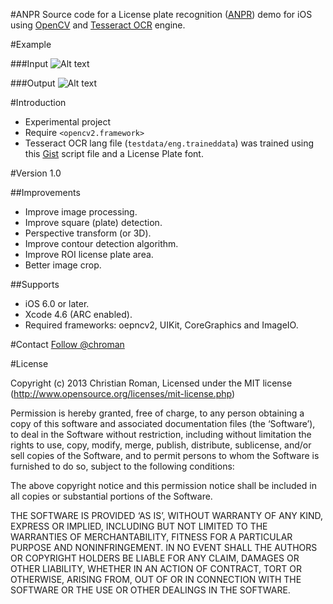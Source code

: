 #ANPR
Source code for a License plate recognition ([ANPR]) demo for iOS using [OpenCV] and [Tesseract OCR] engine.

#Example

###Input
![Alt text](https://raw.github.com/chroman/ANPR/master/input.png "Input")

###Output
![Alt text](https://raw.github.com/chroman/ANPR/master/output.png "Output")

#Introduction
  - Experimental project
  - Require `<opencv2.framework>`
  - Tesseract OCR lang file (`testdata/eng.traineddata`) was trained using this [Gist] script file and a License Plate font.

#Version
1.0

##Improvements
* Improve image processing.
* Improve square (plate) detection.
* Perspective transform (or 3D).
* Improve contour detection algorithm.
* Improve ROI license plate area.
* Better image crop.

##Supports
* iOS 6.0 or later.
* Xcode 4.6 (ARC enabled).
* Required frameworks: oepncv2, UIKit, CoreGraphics and ImageIO.

#Contact
<a href="https://twitter.com/chroman">Follow @chroman</a>

#License

Copyright (c) 2013 Christian Roman, Licensed under the MIT license (http://www.opensource.org/licenses/mit-license.php)

Permission is hereby granted, free of charge, to any person obtaining a copy of this software and associated documentation files (the ‘Software’), to deal in the Software without restriction, including without limitation the rights to use, copy, modify, merge, publish, distribute, sublicense, and/or sell copies of the Software, and to permit persons to whom the Software is furnished to do so, subject to the following conditions:

The above copyright notice and this permission notice shall be included in all copies or substantial portions of the Software.

THE SOFTWARE IS PROVIDED ‘AS IS’, WITHOUT WARRANTY OF ANY KIND, EXPRESS OR IMPLIED, INCLUDING BUT NOT LIMITED TO THE WARRANTIES OF MERCHANTABILITY, FITNESS FOR A PARTICULAR PURPOSE AND NONINFRINGEMENT. IN NO EVENT SHALL THE AUTHORS OR COPYRIGHT HOLDERS BE LIABLE FOR ANY CLAIM, DAMAGES OR OTHER LIABILITY, WHETHER IN AN ACTION OF CONTRACT, TORT OR OTHERWISE, ARISING FROM, OUT OF OR IN CONNECTION WITH THE SOFTWARE OR THE USE OR OTHER DEALINGS IN THE SOFTWARE.

[ANPR]: http://en.wikipedia.org/wiki/Automatic_number_plate_recognition
[Tesseract OCR]: https://code.google.com/p/tesseract-ocr/
[OpenCV]: http://opencv.org/
[Gist]: https://gist.github.com/chroman/5745206
